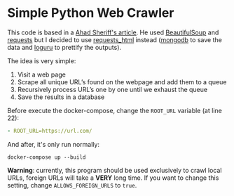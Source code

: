 # Simple Python Web Crawler

This code is based in a [Ahad Sheriff's article](https://medium.freecodecamp.org/how-to-build-a-url-crawler-to-map-a-website-using-python-6a287be1da11). He used [BeautifulSoup](https://pypi.org/project/beautifulsoup4/) and [requests](http://docs.python-requests.org/en/master/) but I decided to use [requests_html](https://github.com/kennethreitz/requests-html) instead ([mongodb]() to save the data and [loguru](https://github.com/Delgan/loguru) to prettify the outputs).

The idea is very simple:
1.  Visit a web page
2.  Scrape all unique URL’s found on the webpage and add them to a queue
3.  Recursively process URL’s one by one until we exhaust the queue
4.  Save the results in a database

Before execute the docker-compose, change the `ROOT_URL` variable (at line 22):
```yml
- ROOT_URL=https://url.com/
```

And after, it's only run normally:
```
docker-compose up --build
```
**Warning**: currently, this program should be used exclusively to crawl local URLs, foreign URLs will take a **VERY** long time. If you want to change this setting, change `ALLOWS_FOREIGN_URLS` to `true`.